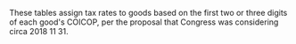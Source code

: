 These tables assign tax rates to goods based on the first two or three digits of each good's COICOP, per the proposal that Congress was considering circa 2018 11 31.